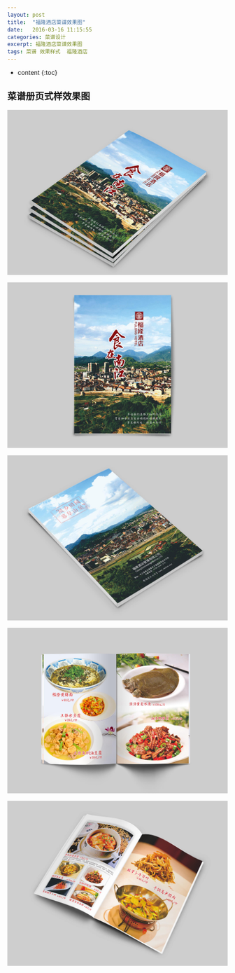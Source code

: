 ```yaml
---
layout: post
title:  "福隆酒店菜谱效果图"
date:   2016-03-16 11:15:55
categories: 菜谱设计
excerpt: 福隆酒店菜谱效果图
tags: 菜谱 效果样式  福隆酒店
---
```


* content
{:toc}

## 菜谱册页式样效果图

![福隆酒店](/css/pics/fulong/4.jpg "福隆菜谱效果图") 
   
![福隆酒店](/css/pics/fulong/7.jpg "福隆菜谱效果图")   

![福隆酒店](/css/pics/fulong/8.jpg "福隆菜谱效果图")   

![福隆酒店](/css/pics/fulong/5.jpg "福隆菜谱效果图")  
 
![福隆酒店](/css/pics/fulong/6.jpg "福隆菜谱效果图")   


